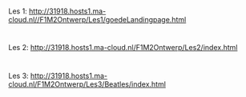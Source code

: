 #
Les 1: http://31918.hosts1.ma-cloud.nl//F1M2Ontwerp/Les1/goedeLandingpage.html
#
Les 2: http://31918.hosts1.ma-cloud.nl/F1M2Ontwerp/Les2/index.html
#
Les 3: http://31918.hosts1.ma-cloud.nl/F1M2Ontwerp/Les3/Beatles/index.html
